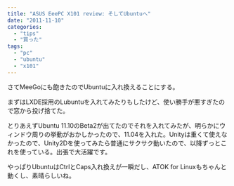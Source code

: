 ```yaml
---
title: "ASUS EeePC X101 review: そしてUbuntuへ"
date: "2011-11-10"
categories: 
  - "tips"
  - "買った"
tags: 
  - "pc"
  - "ubuntu"
  - "x101"
---
```


さてMeeGoにも飽きたのでUbuntuに入れ換えることにする。

まずはLXDE採用のLubuntuを入れてみたりもしたけど、使い勝手が悪すぎたので窓から投げ捨てた。

とりあえずUbuntu 11.10のBeta2が出てたのでそれを入れてみたが、明らかにウィンドウ周りの挙動がおかしかったので、11.04を入れた。Unityは重くて使えなかったので、Unity2Dを使ってみたら普通にサクサク動いたので、以降ずっとこれを使っている。出張で大活躍です。

やっぱりUbuntuはCtrlとCaps入れ換えが一瞬だし、ATOK for Linuxもちゃんと動くし、素晴らしいね。
